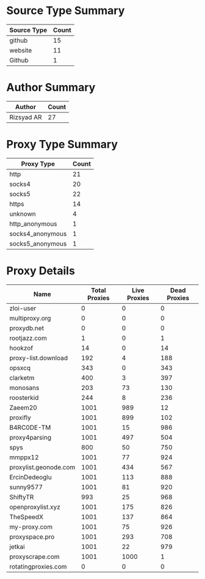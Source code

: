 # Source Type Summary

| Source Type | Count |
|-------------|-------|
| github | 15 |
| website | 11 |
| Github | 1 |


# Author Summary

| Author | Count |
|--------|-------|
| Rizsyad AR | 27 |


# Proxy Type Summary

| Proxy Type | Count |
|------------|-------|
| http | 21 |
| socks4 | 20 |
| socks5 | 22 |
| https | 14 |
| unknown | 4 |
| http_anonymous | 1 |
| socks4_anonymous | 1 |
| socks5_anonymous | 1 |


# Proxy Details

| Name | Total Proxies | Live Proxies | Dead Proxies |
|------|---------------|--------------|---------------|
| zloi-user | 0 | 0 | 0 |
| multiproxy.org | 0 | 0 | 0 |
| proxydb.net | 0 | 0 | 0 |
| rootjazz.com | 1 | 0 | 1 |
| hookzof | 14 | 0 | 14 |
| proxy-list.download | 192 | 4 | 188 |
| opsxcq | 343 | 0 | 343 |
| clarketm | 400 | 3 | 397 |
| monosans | 203 | 73 | 130 |
| roosterkid | 244 | 8 | 236 |
| Zaeem20 | 1001 | 989 | 12 |
| proxifly | 1001 | 899 | 102 |
| B4RC0DE-TM | 1001 | 15 | 986 |
| proxy4parsing | 1001 | 497 | 504 |
| spys | 800 | 50 | 750 |
| mmppx12 | 1001 | 77 | 924 |
| proxylist.geonode.com | 1001 | 434 | 567 |
| ErcinDedeoglu | 1001 | 113 | 888 |
| sunny9577 | 1001 | 81 | 920 |
| ShiftyTR | 993 | 25 | 968 |
| openproxylist.xyz | 1001 | 175 | 826 |
| TheSpeedX | 1001 | 137 | 864 |
| my-proxy.com | 1001 | 75 | 926 |
| proxyspace.pro | 1001 | 293 | 708 |
| jetkai | 1001 | 22 | 979 |
| proxyscrape.com | 1001 | 1000 | 1 |
| rotatingproxies.com | 0 | 0 | 0 |
